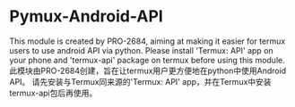 # Pymux-Android-API
This module is created by PRO-2684, aiming at making it easier for termux users to use android API via python.
Please install 'Termux: API' app on your phone and 'termux-api' package on termux before using this module.
此模块由PRO-2684创建，旨在让termux用户更方便地在python中使用Android API。
请先安装与Termux同来源的'Termux: API' app，并在Termux中安装termux-api包后再使用。
